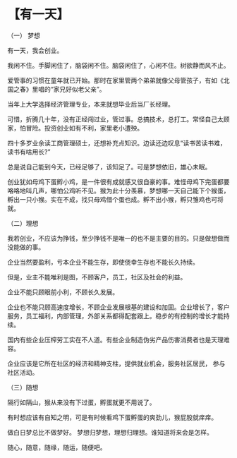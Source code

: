 # 【有一天】

 （一） 梦想

有一天，我会创业。

我闲不住。手脚闲住了，脑袋闲不住。脑袋闲住了，心闲不住。树欲静而风不止。

爱管事的习惯在童年就已开始。那时在家里管两个弟弟就像父母管孩子，有如《北国之春》里唱的“家兄好似老父亲”。

当年上大学选择经济管理专业，本来就想毕业后当厂长经理。

可惜，折腾几十年，没有正经闯过业，管过事。总搞技术，总打工。常怪自己太顾家，怕冒险。投资创业如有不利，家里老小遭殃。

四十多岁业余读工商管理硕士，还想补充点知识。边读还边叹息“读书苦读书难，读书有啥用长?”

总是说自己能到今天，已经足够了，该知足了。可是梦想依旧，雄心未眠。

创业犹如母鸡下蛋孵小鸡，是一件很有成就感又很自豪的事。难怪母鸡下完蛋都要咯咯地叫几声，哪怕公鸡听不见。猴为此十分羡慕，梦想哪一天自己能下个猴蛋，孵出一只小猴。实在不成，找只母鸡借个蛋也成。孵不出小猴，孵只雏鸡也可将就。

（二）理想

我若创业，不应该为挣钱，至少挣钱不是唯一的也不是主要的目的。只是做想做而没能做的事。

企业当然要盈利，亏本企业不能生存，即使侥幸生存也不能长久持续。

但是，业主不能唯利是图，不顾客户，员工，社区及社会的利益。

企业不能只顾眼前小利，不顾长久发展。

企业也不能只顾高速度增长，不顾企业发展根基的建设和加固。企业增长了，客户服务，员工福利，内部管理，外部关系都得配套跟上。稳步的有控制的增长才能持续。

国内有些企业压榨劳工实在不人道。有些企业制造伪劣产品伤害消费者也是天理难容。

企业应该是它所在社区的经济和精神支柱，提供就业机会，服务社区居民， 参与社区活动。

（三）随想

隔行如隔山，猴从来没有下过蛋，孵蛋就更不用说了。

有时想应该有自知之明，可是有时候看鸡下蛋孵蛋的爽劲儿，猴屁股就痒痒。

做白日梦总比不做梦好。 梦想归梦想，理想归理想。谁知道将来会是怎样。

随心，随意，随缘，随运，随便吧。
